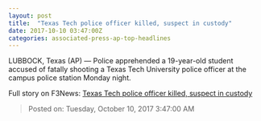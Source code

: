 ```yaml
---
layout: post
title:  "Texas Tech police officer killed, suspect in custody"
date: 2017-10-10 03:47:00Z
categories: associated-press-ap-top-headlines
---
```


LUBBOCK, Texas (AP) — Police apprehended a 19-year-old student accused of fatally shooting a Texas Tech University police officer at the campus police station Monday night.


Full story on F3News: [Texas Tech police officer killed, suspect in custody](http://www.f3nws.com/n/2ajzrC)

> Posted on: Tuesday, October 10, 2017 3:47:00 AM
